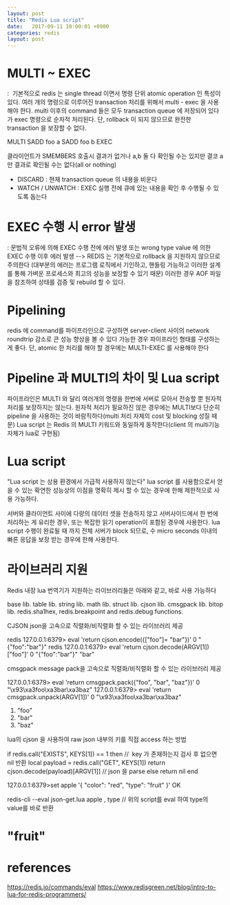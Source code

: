 ```yaml
---
layout: post
title: "Redis Lua script"
date:   2017-09-11 10:00:01 +0900
categories: redis
layout: post
---
```



# MULTI ~ EXEC
:  기본적으로 redis 는 single thread 이면서 명령 단위 atomic operation 인 특성이 있다.
 여러 개의 명령으로 이루어진 transaction 처리를 위해서 multi - exec 을 사용해야 한다.
 multi 이후의 command 들은 모두 transaction queue 에 저장되어 있다가 exec 명령으로 순차적 처리된다.
 단, rollback 이 되지 않으므로 완전한 transaction 을 보장할 수 없다.

 MULTI
 SADD foo a
 SADD foo b
 EXEC

 클라이언트가 SMEMBERS 호출시 결과가 없거나 a,b 둘 다 확인될 수는 있지만 결코 a 만 결과로 확인될 수는 없다(all or nothing)

- DISCARD : 현재 transaction queue 의 내용을 비운다
- WATCH / UNWATCH : EXEC 실행 전에 큐에 있는 내용을 확인 후 수행될 수 있도록 돕는다

# EXEC 수행 시 error 발생
: 문법적 오류에 의해 EXEC 수행 전에 에러 발생
또는 wrong type value 에 의한 EXEC 수행 이후 에러 발생 --> REDIS 는 기본적으로 rollback 을 지원하지 않으므로 주의한다
(대부분의 에러는 프로그램 로직에서 기인하고, 핸들링 가능하고 이러한 설계를 통해 가벼운 프로세스와 최고의 성능을 보장할 수 있기 때문)
이러한 경우 AOF 파일을 참조하여 상태를 검증 및 rebuild 할 수 있다.

# Pipelining
redis 에 command를 파이프라인으로 구성하면 server-client 사이의 network roundtrip 감소로 큰 성능 향상을 볼 수 있다
가능한 경우 파이프라인 형태를 구성하는게 좋다. 단, atomic 한 처리를 해야 할 경우에는 MULTI-EXEC 를 사용해야 한다

# Pipeline 과 MULTI의 차이 및 Lua script
파이프라인은 MULTI 와 달리 여러개의 명령을 한번에 서버로 모아서 전송할 뿐 원자적 처리를 보장하지는 않는다.
원자적 처리가 필요하진 않은 경우에는 MULTI보다 단순히 pipeline 을 사용하는 것이 바람직하다(multi 처리 자체의 cost 및 blocking 성질 때문)
Lua script 는 Redis 의 MULTI 키워드와 동일하게 동작한다(client 의 multi기능 자체가 lua로 구현됨)

  # Lua script
  "Lua script 는 상용 환경에서 가급적 사용하지 않는다"
  lua script 를 사용함으로서 얻을 수 있는 확연한 성능상의 이점을 명확히 제시 할 수 있는 경우에 한해 제한적으로 사용 가능하다.

  서버와 클라이언트 사이에 다량의 데이터 셋을 전송하지 않고 서버사이드에서 한 번에 처리하는 게 유리한 경우,
  또는 복잡한 읽기 operation이 포함된 경우에 사용한다.
  lua script 수행이 완료될 때 까지 전체 서버가 block 되므로, 수 micro seconds 이내의 빠른 응답을 보장 받는 경우에 한해 사용한다.


  # 라이브러리 지원

  Redis 내장 lua 번역기가 지원하는 라이브러리들은 아래와 같고, 바로 사용 가능하다

  base lib.
  table lib.
  string lib.
  math lib.
  struct lib.
  cjson lib.
  cmsgpack lib.
  bitop lib.
  redis.sha1hex, redis.breakpoint and redis.debug functions.

  CJSON
  json을 고속으로 직렬화/비직렬화 할 수 있는 라이브러리 제공

  redis 127.0.0.1:6379> eval 'return cjson.encode({["foo"]= "bar"})' 0
  "{\"foo\":\"bar\"}"
  redis 127.0.0.1:6379> eval 'return cjson.decode(ARGV[1])["foo"]' 0 "{\"foo\":\"bar\"}"
  "bar"

  cmsgpack
  message pack을 고속으로 직렬화/비직렬화 할 수 있는 라이브러리 제공

  127.0.0.1:6379> eval 'return cmsgpack.pack({"foo", "bar", "baz"})' 0
  "\x93\xa3foo\xa3bar\xa3baz"
  127.0.0.1:6379> eval 'return cmsgpack.unpack(ARGV[1])' 0 "\x93\xa3foo\xa3bar\xa3baz"
  1) "foo"
  2) "bar"
  3) "baz"

  lua의 cjson 을 사용하여 raw json 내부의 키를 직접 access 하는 방법

  if redis.call("EXISTS", KEYS[1]) == 1 then   //  key 가 존재하는지 검사 후 없으면 nil 반환
    local payload = redis.call("GET", KEYS[1])
    return cjson.decode(payload)[ARGV[1]]      //  json 을 parse
  else
    return nil
  end

  127.0.0.1:6379>set apple '{ "color": "red", "type": "fruit" }'
  OK

  redis-cli --eval json-get.lua apple , type   // 위의 script를 eval 하여 type의 value를 바로 반환
  # "fruit"



  # references
  https://redis.io/commands/eval
  https://www.redisgreen.net/blog/intro-to-lua-for-redis-programmers/
